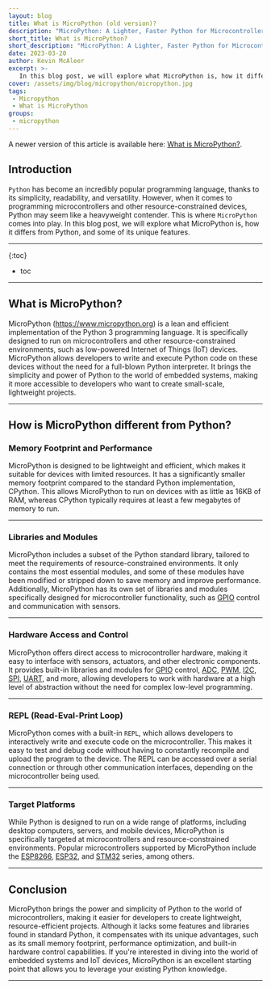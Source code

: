 ```yaml
---
layout: blog
title: What is MicroPython (old version)?
description: "MicroPython: A Lighter, Faster Python for Microcontrollers"
short_title: What is MicroPython?
short_description: "MicroPython: A Lighter, Faster Python for Microcontrollers"
date: 2023-03-20
author: Kevin McAleer
excerpt: >-
   In this blog post, we will explore what MicroPython is, how it differs from Python, and some of its unique features.
cover: /assets/img/blog/micropython/micropython.jpg
tags: 
 - Micropython
 - What is MicroPython
groups:
 - micropython
---
```


A newer version of this article is available here: [What is MicroPython?](/blog/what-is-micropython).

## Introduction

`Python` has become an incredibly popular programming language, thanks to its simplicity, readability, and versatility. However, when it comes to programming microcontrollers and other resource-constrained devices, Python may seem like a heavyweight contender. This is where `MicroPython` comes into play. In this blog post, we will explore what MicroPython is, how it differs from Python, and some of its unique features.

---

{:toc}
* toc

---

## What is MicroPython?

MicroPython (<https://www.micropython.org>) is a lean and efficient implementation of the Python 3 programming language. It is specifically designed to run on microcontrollers and other resource-constrained environments, such as low-powered Internet of Things (IoT) devices. MicroPython allows developers to write and execute Python code on these devices without the need for a full-blown Python interpreter. It brings the simplicity and power of Python to the world of embedded systems, making it more accessible to developers who want to create small-scale, lightweight projects.

---

## How is MicroPython different from Python?

### Memory Footprint and Performance

MicroPython is designed to be lightweight and efficient, which makes it suitable for devices with limited resources. It has a significantly smaller memory footprint compared to the standard Python implementation, CPython. This allows MicroPython to run on devices with as little as 16KB of RAM, whereas CPython typically requires at least a few megabytes of memory to run.

---

### Libraries and Modules

MicroPython includes a subset of the Python standard library, tailored to meet the requirements of resource-constrained environments. It only contains the most essential modules, and some of these modules have been modified or stripped down to save memory and improve performance. Additionally, MicroPython has its own set of libraries and modules specifically designed for microcontroller functionality, such as [GPIO](/resoures/glossary#gpio) control and communication with sensors.

---

### Hardware Access and Control

MicroPython offers direct access to microcontroller hardware, making it easy to interface with sensors, actuators, and other electronic components. It provides built-in libraries and modules for [GPIO](/resoures/glossary#gpio) control, [ADC](/resources/glossary#adc), [PWM](/resources/glossary#pwm), [I2C](/resources/glossary#i2c), [SPI](/resources/glossary#spi), [UART](/resources/glossary#uart), and more, allowing developers to work with hardware at a high level of abstraction without the need for complex low-level programming.

---

### REPL (Read-Eval-Print Loop)

MicroPython comes with a built-in `REPL`, which allows developers to interactively write and execute code on the microcontroller. This makes it easy to test and debug code without having to constantly recompile and upload the program to the device. The REPL can be accessed over a serial connection or through other communication interfaces, depending on the microcontroller being used.

---

### Target Platforms

While Python is designed to run on a wide range of platforms, including desktop computers, servers, and mobile devices, MicroPython is specifically targeted at microcontrollers and resource-constrained environments. Popular microcontrollers supported by MicroPython include the [ESP8266](/resources/glossary#esp8266), [ESP32](/resources/glossary#esp32), and [STM32](/resources/glossary#stm32) series, among others.

---

## Conclusion

MicroPython brings the power and simplicity of Python to the world of microcontrollers, making it easier for developers to create lightweight, resource-efficient projects. Although it lacks some features and libraries found in standard Python, it compensates with its unique advantages, such as its small memory footprint, performance optimization, and built-in hardware control capabilities. If you're interested in diving into the world of embedded systems and IoT devices, MicroPython is an excellent starting point that allows you to leverage your existing Python knowledge.

---
